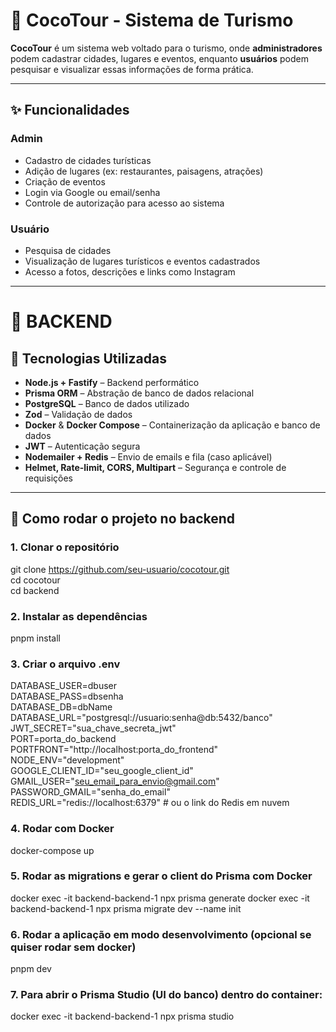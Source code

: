 # 🥥 CocoTour - Sistema de Turismo

**CocoTour** é um sistema web voltado para o turismo, onde **administradores** podem cadastrar cidades, lugares e eventos, enquanto **usuários** podem pesquisar e visualizar essas informações de forma prática.

---

## ✨ Funcionalidades

### Admin
- Cadastro de cidades turísticas
- Adição de lugares (ex: restaurantes, paisagens, atrações)
- Criação de eventos
- Login via Google ou email/senha
- Controle de autorização para acesso ao sistema

### Usuário
- Pesquisa de cidades
- Visualização de lugares turísticos e eventos cadastrados
- Acesso a fotos, descrições e links como Instagram

---

# 🚀 BACKEND

## 🧰 Tecnologias Utilizadas

- **Node.js + Fastify** – Backend performático
- **Prisma ORM** – Abstração de banco de dados relacional
- **PostgreSQL** – Banco de dados utilizado
- **Zod** – Validação de dados
- **Docker** & **Docker Compose** – Containerização da aplicação e banco de dados
- **JWT** – Autenticação segura
- **Nodemailer + Redis** – Envio de emails e fila (caso aplicável)
- **Helmet, Rate-limit, CORS, Multipart** – Segurança e controle de requisições

---

## 🚀 Como rodar o projeto no backend

### 1. Clonar o repositório

git clone https://github.com/seu-usuario/cocotour.git
</br>
cd cocotour
</br>
cd backend

### 2. Instalar as dependências
pnpm install

### 3. Criar o arquivo .env 
DATABASE_USER=dbuser
</br>
DATABASE_PASS=dbsenha
</br>
DATABASE_DB=dbName
</br>
DATABASE_URL="postgresql://usuario:senha@db:5432/banco"
</br>
JWT_SECRET="sua_chave_secreta_jwt"
</br>
PORT=porta_do_backend
</br>
PORTFRONT="http://localhost:porta_do_frontend"
</br>
NODE_ENV="development"
</br>
GOOGLE_CLIENT_ID="seu_google_client_id"
</br>
GMAIL_USER="seu_email_para_envio@gmail.com"
</br>
PASSWORD_GMAIL="senha_do_email"
</br>
REDIS_URL="redis://localhost:6379" # ou o link do Redis em nuvem

### 4. Rodar com Docker
docker-compose up

### 5.  Rodar as migrations e gerar o client do Prisma com Docker
docker exec -it backend-backend-1 npx prisma generate
docker exec -it backend-backend-1 npx prisma migrate dev --name init

### 6.  Rodar a aplicação em modo desenvolvimento (opcional se quiser rodar sem docker)
pnpm dev

### 7. Para abrir o Prisma Studio (UI do banco) dentro do container:
docker exec -it backend-backend-1 npx prisma studio



